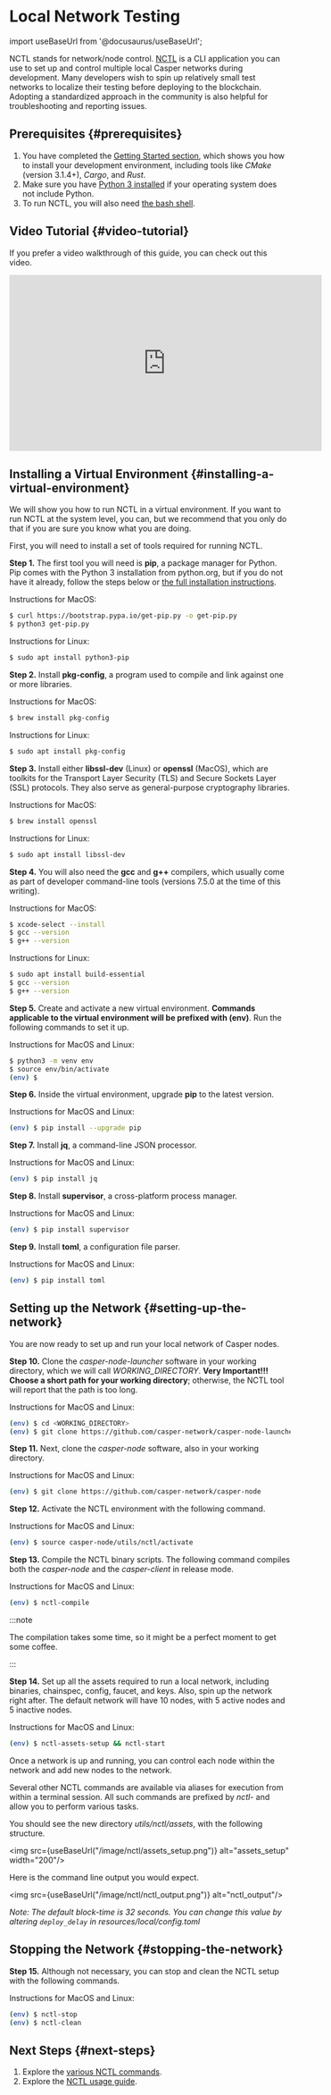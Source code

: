 
# Local Network Testing

import useBaseUrl from '@docusaurus/useBaseUrl';

NCTL stands for network/node control. [NCTL](https://github.com/casper-network/casper-node/tree/master/utils/nctl) is a CLI application you can use to set up and control multiple local Casper networks during development. Many developers wish to spin up relatively small test networks to localize their testing before deploying to the blockchain. Adopting a standardized approach in the community is also helpful for troubleshooting and reporting issues.

## Prerequisites {#prerequisites}

1.  You have completed the [Getting Started section](getting-started.md), which shows you how to install your development environment, including tools like _CMake_ (version 3.1.4+), _Cargo_, and _Rust_.
2.  Make sure you have [Python 3 installed](https://www.python.org/downloads/) if your operating system does not include Python.
3.  To run NCTL, you will also need [the bash shell](https://www.gnu.org/software/bash/).

## Video Tutorial {#video-tutorial}

If you prefer a video walkthrough of this guide, you can check out this video.

<iframe width="560" height="315" src="https://www.youtube.com/embed?v=rE_saHopXXU&list=PL8oWxbJ-csEogSV-M0IPiofWP5I_dLji6&index=3" frameborder="0" allow="accelerometer; autoplay; clipboard-write; encrypted-media; gyroscope; picture-in-picture" allowfullscreen></iframe>

## Installing a Virtual Environment {#installing-a-virtual-environment}

We will show you how to run NCTL in a virtual environment. If you want to run NCTL at the system level, you can, but we recommend that you only do that if you are sure you know what you are doing.

First, you will need to install a set of tools required for running NCTL.

**Step 1.** The first tool you will need is **pip**, a package manager for Python. Pip comes with the Python 3 installation from python.org, but if you do not have it already, follow the steps below or [the full installation instructions](https://pip.pypa.io/en/stable/installing/).

Instructions for MacOS:

```bash
$ curl https://bootstrap.pypa.io/get-pip.py -o get-pip.py
$ python3 get-pip.py
```

Instructions for Linux:

```bash
$ sudo apt install python3-pip
```

**Step 2.** Install **pkg-config**, a program used to compile and link against one or more libraries.

Instructions for MacOS:

```bash
$ brew install pkg-config
```

Instructions for Linux:

```bash
$ sudo apt install pkg-config
```

**Step 3.** Install either **libssl-dev** (Linux) or **openssl** (MacOS), which are toolkits for the Transport Layer Security (TLS) and Secure Sockets Layer (SSL) protocols. They also serve as general-purpose cryptography libraries.

Instructions for MacOS:

```bash
$ brew install openssl
```

Instructions for Linux:

```bash
$ sudo apt install libssl-dev
```

**Step 4.** You will also need the **gcc** and **g++** compilers, which usually come as part of developer command-line tools (versions 7.5.0 at the time of this writing).

Instructions for MacOS:

```bash
$ xcode-select --install
$ gcc --version
$ g++ --version
```

Instructions for Linux:

```bash
$ sudo apt install build-essential
$ gcc --version
$ g++ --version
```

**Step 5.** Create and activate a new virtual environment. **Commands applicable to the virtual environment will be prefixed with (env)**. Run the following commands to set it up.

Instructions for MacOS and Linux:

```bash
$ python3 -m venv env
$ source env/bin/activate
(env) $
```

**Step 6.** Inside the virtual environment, upgrade **pip** to the latest version.

Instructions for MacOS and Linux:

```bash
(env) $ pip install --upgrade pip
```

**Step 7.** Install **jq**, a command-line JSON processor.

Instructions for MacOS and Linux:

```bash
(env) $ pip install jq
```

**Step 8.** Install **supervisor**, a cross-platform process manager.

Instructions for MacOS and Linux:

```bash
(env) $ pip install supervisor
```

**Step 9.** Install **toml**, a configuration file parser.

Instructions for MacOS and Linux:

```bash
(env) $ pip install toml
```

## Setting up the Network {#setting-up-the-network}

You are now ready to set up and run your local network of Casper nodes.

**Step 10.** Clone the _casper-node-launcher_ software in your working directory, which we will call _WORKING_DIRECTORY_. **Very Important!!! Choose a short path for your working directory**; otherwise, the NCTL tool will report that the path is too long.

Instructions for MacOS and Linux:

```bash
(env) $ cd <WORKING_DIRECTORY>
(env) $ git clone https://github.com/casper-network/casper-node-launcher
```

**Step 11.** Next, clone the _casper-node_ software, also in your working directory.

Instructions for MacOS and Linux:

```bash
(env) $ git clone https://github.com/casper-network/casper-node
```

**Step 12.** Activate the NCTL environment with the following command.

Instructions for MacOS and Linux:

```bash
(env) $ source casper-node/utils/nctl/activate
```

**Step 13.** Compile the NCTL binary scripts. The following command compiles both the _casper-node_ and the _casper-client_ in release mode.

Instructions for MacOS and Linux:

```bash
(env) $ nctl-compile
```

:::note

The compilation takes some time, so it might be a perfect moment to get some coffee.

:::

**Step 14.** Set up all the assets required to run a local network, including binaries, chainspec, config, faucet, and keys. Also, spin up the network right after. The default network will have 10 nodes, with 5 active nodes and 5 inactive nodes.

Instructions for MacOS and Linux:

```bash
(env) $ nctl-assets-setup && nctl-start
```

Once a network is up and running, you can control each node within the network and add new nodes to the network.

Several other NCTL commands are available via aliases for execution from within a terminal session. All such commands are prefixed by _nctl-_ and allow you to perform various tasks.

You should see the new directory _utils/nctl/assets_, with the following structure.

<img src={useBaseUrl("/image/nctl/assets_setup.png")} alt="assets_setup" width="200"/>

Here is the command line output you would expect.

<img src={useBaseUrl("/image/nctl/nctl_output.png")} alt="nctl_output"/>

*Note: The default block-time is 32 seconds. You can change this value by altering `deploy_delay` in resources/local/config.toml*

## Stopping the Network {#stopping-the-network}

**Step 15.** Although not necessary, you can stop and clean the NCTL setup with the following commands.

Instructions for MacOS and Linux:

```bash
(env) $ nctl-stop
(env) $ nctl-clean
```

## Next Steps {#next-steps}

1.  Explore the [various NCTL commands](https://github.com/casper-network/casper-node/blob/master/utils/nctl/docs/commands.md).
2.  Explore the [NCTL usage guide](https://github.com/casper-network/casper-node/blob/master/utils/nctl/docs/usage.md).
